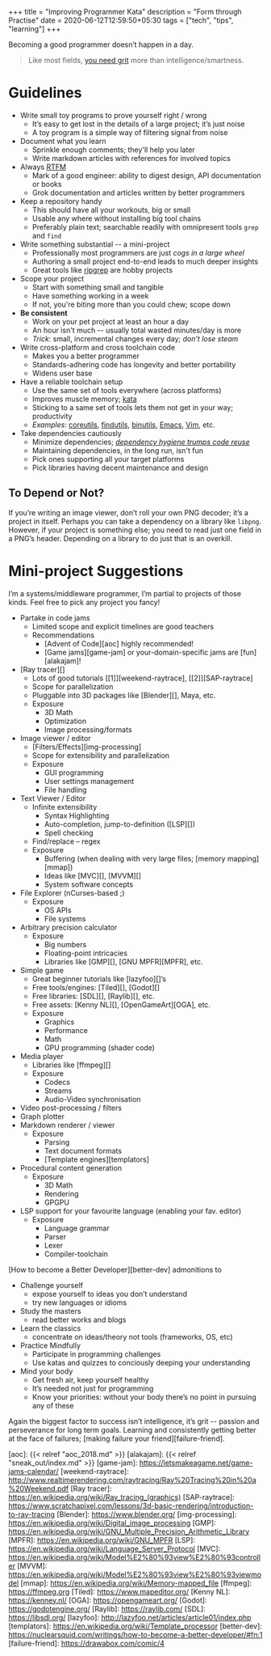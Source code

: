 +++
title = "Improving Programmer Kata"
description = "Form through Practise"
date = 2020-06-12T12:59:50+05:30
tags = ["tech", "tips", "learning"]
+++

Becoming a good programmer doesn’t happen in a day.

> Like most fields, [you need grit][grit] more than intelligence/smartness.

# Guidelines

* Write small toy programs to prove yourself right / wrong
  - It’s easy to get lost in the details of a large project; it’s just noise
  - A toy program is a simple way of filtering signal from noise
* Document what you learn
  - Sprinkle enough comments; they'll help you later
  - Write markdown articles with references for involved topics
* Always [RTFM][]
  - Mark of a good engineer: ability to digest design, API documentation or books
  - Grok documentation and articles written by better programmers
* Keep a repository handy
  - This should have all your workouts, big or small
  - Usable any where without installing big tool chains
  - Preferably plain text; searchable readily with omnipresent tools `grep` and `find`
* Write something substantial -- a mini-project
  - Professionally most programmers are just _cogs in a large wheel_
  - Authoring a small project end-to-end leads to much deeper insights
  - Great tools like [ripgrep][] are hobby projects
* Scope your project
  - Start with something small and tangible
  - Have something working in a week
  - If not, you're biting more than you could chew; scope down
* **Be consistent**
  - Work on your pet project at least an hour a day
  - An hour isn't much -- usually total wasted minutes/day is more
  - _Trick_: small, incremental changes every day; _don’t lose steam_
* Write cross-platform and cross toolchain code
  - Makes you a better programmer
  - Standards-adhering code has longevity and better portability
  - Widens user base
* Have a reliable toolchain setup
  - Use the same set of tools everywhere (across platforms)
  - Improves muscle memory; [kata][]
  - Sticking to a same set of tools lets them not get in your way; productivity
  - _Examples_: [coreutils][], [findutils][], [binutils][], [Emacs][], [Vim][], etc.
* Take dependencies cautiously
  - Minimize dependencies; [_dependency hygiene trumps code reuse_][go-dep-hyg]
  - Maintaining dependencies, in the long run, isn't fun
  - Pick ones supporting all your target platforms
  - Pick libraries having decent maintenance and design

## To Depend or Not?
If you’re writing an image viewer, don’t roll your own PNG decoder; it’s a project in itself.  Perhaps you can take a dependency on a library like `libpng`.  However, if your project is something else; you need to read just one field in a PNG’s header.  Depending on a library to do just that is an overkill.

# Mini-project Suggestions

I’m a systems/middleware programmer, I’m partial to projects of those kinds.  Feel free to pick any project you fancy!

* Partake in code jams
  - Limited scope and explicit timelines are good teachers
  - Recommendations
    + [Advent of Code][aoc] highly recommended!
    + [Game jams][game-jam] or your-domain-specific jams are [fun][alakajam]!
* [Ray tracer][]
  - Lots of good tutorials [\[1\]][weekend-raytrace], [\[2\]][SAP-raytrace]
  - Scope for parallelization
  - Pluggable into 3D packages like [Blender][], Maya, etc.
  - Exposure
    + 3D Math
    + Optimization
    + Image processing/formats
* Image viewer / editor
  - [Filters/Effects][img-processing]
  - Scope for extensibility and parallelization
  - Exposure
    + GUI programming
    + User settings management
    + File handling
* Text Viewer / Editor
  - Infinite extensibility
    + Syntax Highlighting
    + Auto-completion, jump-to-definition ([LSP][])
    + Spell checking
  - Find/replace – regex
  - Exposure
    + Buffering (when dealing with very large files; [memory mapping][mmap])
    + Ideas like [MVC][], [MVVM][]
    + System software concepts
* File Explorer (nCurses-based ;)
  - Exposure
    + OS APIs
    + File systems
* Arbitrary precision calculator
  - Exposure
    + Big numbers
    + Floating-point intricacies
    + Libraries like [GMP][], [GNU MPFR][MPFR], etc.
* Simple game
  - Great beginner tutorials like [lazyfoo][]’s
  - Free tools/engines: [Tiled][], [Godot][]
  - Free libraries: [SDL][], [Raylib][], etc.
  - Free assets: [Kenny NL][], [OpenGameArt][OGA], etc.
  - Exposure
    + Graphics
    + Performance
    + Math
    + GPU programming (shader code)
* Media player
  - Libraries like [ffmpeg][]
  - Exposure
    + Codecs
    + Streams
    + Audio-Video synchronisation
* Video post-processing / filters
* Graph plotter
* Markdown renderer / viewer
  - Exposure
    + Parsing
    + Text document formats
    + [Template engines][templators]
* Procedural content generation
  - Exposure
    + 3D Math
    + Rendering
    + GPGPU
* LSP support for your favourite language (enabling your fav. editor)
  - Exposure
    + Language grammar
    + Parser
    + Lexer
    + Compiler-toolchain

[How to become a Better Developer][better-dev] admonitions to

* Challenge yourself
  - expose yourself to ideas you don’t understand
  - try new languages or idioms
* Study the masters
  - read better works and blogs
* Learn the classics
  - concentrate on ideas/theory not tools (frameworks, OS, etc)
* Practice Mindfully
  - Participate in programming challenges
  - Use katas and quizzes to conciously deeping your understanding
* Mind your body
  - Get fresh air, keep yourself healthy
  - It’s needed not just for programming
  - Know your priorities: without your body there’s no point in pursuing any of these

Again the biggest factor to success isn’t intelligence, it’s grit -- passion and perseverance for long term goals.  Learning and consistently getting better at the face of failures; [making failure your friend][failure-friend].


[grit]: https://www.bakadesuyo.com/2012/11/secret-success-not-giving-up/
[ripgrep]: https://github.com/BurntSushi/ripgrep
[RTFM]: https://en.wikipedia.org/wiki/RTFM
[kata]: https://no-kill-switch.ghost.io/building-dev-muscle-memory-with-code-kata/
[coreutils]: https://www.gnu.org/software/coreutils/coreutils.html
[binutils]: https://www.gnu.org/software/binutils
[findutils]: https://www.gnu.org/software/findutils/
[Emacs]: https://www.gnu.org/software/emacs/
[Vim]: https://www.vim.org/
[go-dep-hyg]: https://talks.golang.org/2012/splash.article#TOC_7.
[aoc]: {{< relref "aoc_2018.md" >}}
[alakajam]: {{< relref "sneak_out/index.md" >}}
[game-jam]: https://letsmakeagame.net/game-jams-calendar/
[weekend-raytrace]: http://www.realtimerendering.com/raytracing/Ray%20Tracing%20in%20a%20Weekend.pdf
[Ray tracer]: https://en.wikipedia.org/wiki/Ray_tracing_(graphics)
[SAP-raytrace]: https://www.scratchapixel.com/lessons/3d-basic-rendering/introduction-to-ray-tracing
[Blender]: https://www.blender.org/
[img-processing]: https://en.wikipedia.org/wiki/Digital_image_processing
[GMP]: https://en.wikipedia.org/wiki/GNU_Multiple_Precision_Arithmetic_Library
[MPFR]: https://en.wikipedia.org/wiki/GNU_MPFR
[LSP]: https://en.wikipedia.org/wiki/Language_Server_Protocol
[MVC]: https://en.wikipedia.org/wiki/Model%E2%80%93view%E2%80%93controller
[MVVM]: https://en.wikipedia.org/wiki/Model%E2%80%93view%E2%80%93viewmodel
[mmap]: https://en.wikipedia.org/wiki/Memory-mapped_file
[ffmpeg]: https://ffmpeg.org
[Tiled]: https://www.mapeditor.org/
[Kenny NL]: https://kenney.nl/
[OGA]: https://opengameart.org/
[Godot]: https://godotengine.org/
[Raylib]: https://raylib.com/
[SDL]: https://libsdl.org/
[lazyfoo]: http://lazyfoo.net/articles/article01/index.php
[templators]: https://en.wikipedia.org/wiki/Template_processor
[better-dev]: https://nuclearsquid.com/writings/how-to-become-a-better-developer/#fn:1
[failure-friend]: https://drawabox.com/comic/4
